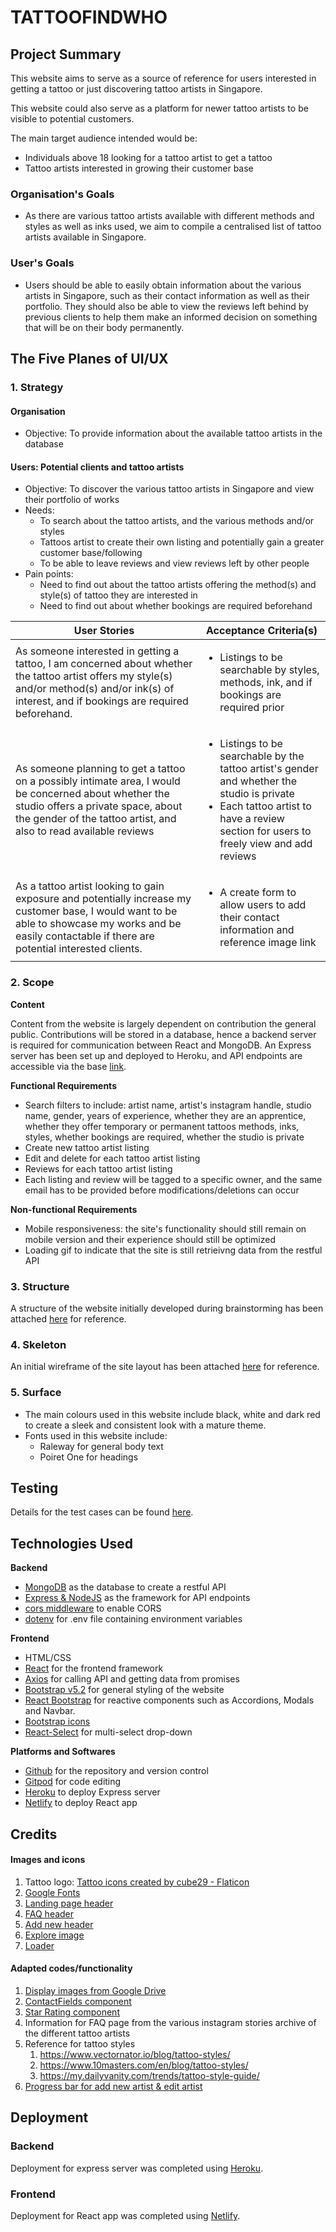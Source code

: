 # TATTOOFINDWHO

## Project Summary
This website aims to serve as a source of reference for users interested in getting a tattoo or just discovering tattoo artists in Singapore.

This website could also serve as a platform for newer tattoo artists to be visible to potential customers.

The main target audience intended would be:
* Individuals above 18 looking for a tattoo artist to get a tattoo
* Tattoo artists interested in growing their customer base

### <b>Organisation's Goals</b>
* As there are various tattoo artists available with different methods and styles as well as inks used, we aim to compile a centralised list of tattoo artists available in Singapore.

### <b>User's Goals</b>
* Users should be able to easily obtain information about the various artists in Singapore, such as their contact information as well as their portfolio. They should also be able to view the reviews left behind by previous clients to help them make an informed decision on something that will be on their body permanently.

## The Five Planes of UI/UX
### <b>1. Strategy</b>
#### Organisation
* Objective: To provide information about the available tattoo artists in the database

#### Users: Potential clients and tattoo artists
* Objective: To discover the various tattoo artists in Singapore and view their portfolio of works
* Needs:
    * To search about the tattoo artists, and the various methods and/or styles
    * Tattoos artist to create their own listing and potentially gain a greater customer base/following
    * To be able to leave reviews and view reviews left by other people
* Pain points:
    * Need to find out about the tattoo artists offering the method(s) and style(s) of tattoo they are interested in
    * Need to find out about whether bookings are required beforehand

 User Stories    | Acceptance Criteria(s)    
 -------------   | ---------------------      
As someone interested in getting a tattoo, I am concerned about whether the tattoo artist offers my style(s) and/or method(s) and/or ink(s) of interest, and if bookings are required beforehand.| <ul><li>Listings to be searchable by styles, methods, ink, and if bookings are required prior</li></ul>
As someone planning to get a tattoo on a possibly intimate area, I would be concerned about whether the studio offers a private space, about the gender of the tattoo artist, and also to read available reviews | <ul><li>Listings to be searchable by the tattoo artist's gender and whether the studio is private</li><li>Each tattoo artist to have a review section for users to freely view and add reviews</li></ul>
As a tattoo artist looking to gain exposure and potentially increase my customer base, I would want to be able to showcase my works and be easily contactable if there are potential interested clients. | <ul><li>A create form to allow users to add their contact information and reference image link</li></ul>

### <b> 2. Scope</b>

<b>Content</b>

Content from the website is largely dependent on contribution the general public. Contributions will be stored in a database, hence a backend server is required for communication between React and MongoDB. An Express server has been set up and deployed to Heroku, and API endpoints are accessible via the base [link](link).

<b>Functional Requirements</b>
<ul><li>Search filters to include: artist name, artist's instagram handle, studio name, gender, years of experience, whether they are an apprentice, whether they offer temporary or permanent tattoos methods, inks, styles, whether bookings are required, whether the studio is private</li><li>Create new tattoo artist listing</li><li>Edit and delete for each tattoo artist listing</li><li>Reviews for each tattoo artist listing</li><li>Each listing and review will be tagged to a specific owner, and the same email has to be provided before modifications/deletions can occur</li></ul>

<b>Non-functional Requirements</b>
<ul><li>Mobile responsiveness: the site's functionality should still remain on mobile version and their experience should still be optimized</li><li>Loading gif to indicate that the site is still retrieivng data from the restful API</li></ul>

### <b> 3. Structure</b>
A structure of the website initially developed during brainstorming has been attached [here](link) for reference.

### <b> 4. Skeleton</b>
An initial wireframe of the site layout has been attached [here](link) for reference.

### <b> 5. Surface</b>
* The main colours used in this website include black, white and dark red to create a sleek and consistent look with a mature theme.
* Fonts used in this website include:
    * Raleway for general body text
    * Poiret One for headings 

## Testing
Details for the test cases can be found [here](link).

## Technologies Used
<b>Backend</b>
* [MongoDB](https://www.mongodb.com/) as the database to create a restful API
* [Express & NodeJS](https://expressjs.com/) as the framework for API endpoints
* [cors middleware](https://expressjs.com/en/resources/middleware/cors.html) to enable CORS
* [dotenv](https://www.npmjs.com/package/dotenv) for .env file containing environment variables

<b>Frontend</b>
* HTML/CSS
* [React](https://reactjs.org/) for the frontend framework
* [Axios](https://github.com/axios/axios) for calling API and getting data from promises
* [Bootstrap v5.2](https://getbootstrap.com/) for general styling of the website
* [React Bootstrap](https://react-bootstrap.github.io/) for reactive components such as Accordions, Modals and Navbar.
* [Bootstrap icons](https://icons.getbootstrap.com/)
* [React-Select](https://react-select.com/home) for multi-select drop-down

<b>Platforms and Softwares</b>
* [Github](https://github.com/) for the repository and version control
* [Gitpod](https://gitpod.io/) for code editing
* [Heroku](https://www.heroku.com/) to deploy Express server
* [Netlify](https://www.netlify.com/) to deploy React app

## Credits
#### Images and icons
1. Tattoo logo: <a href="https://www.flaticon.com/free-icons/tattoo" title="tattoo icons">Tattoo icons created by cube29 - Flaticon</a>
2. [Google Fonts](https://www.fonts.google.com)
3. [Landing page header](https://www.pexels.com/video/hands-art-creative-hand-4125837/)
4. [FAQ header](https://www.pexels.com/photo/person-holding-white-and-red-card-4123737/)
5. [Add new header](https://www.pexels.com/photo/woman-in-black-shirt-holding-black-smartphone-4123827/)
6. [Explore image](https://www.pexels.com/photo/a-topless-man-leaning-on-white-metal-handrails-5319874/)
7. [Loader](https://loading.io/spinner/bars/-bounce-bar-column-chart-equalizer-histogram-rectangle-block-progress-facebook)

#### Adapted codes/functionality
1. [Display images from Google Drive](https://support.awesome-table.com/hc/en-us/articles/115002196665-Display-images-from-Google-Drive)
2. [ContactFields component](https://bapunawarsaddam.medium.com/add-and-remove-form-fields-dynamically-using-react-and-react-hooks-3b033c3c0bf5)
3. [Star Rating component](https://dev.to/michaelburrows/create-a-custom-react-star-rating-component-5o6)
4. Information for FAQ page from the various instagram stories archive of the different tattoo artists
5. Reference for tattoo styles
    1. https://www.vectornator.io/blog/tattoo-styles/
    2. https://www.10masters.com/en/blog/tattoo-styles/
    3. https://my.dailyvanity.com/trends/tattoo-style-guide/
6. [Progress bar for add new artist & edit artist](http://bestjquery.com/tutorial/progress-bar/demo32/)


## Deployment
### <b>Backend</b>
Deployment for express server was completed using [Heroku](https://www.heroku.com/).

### <b>Frontend</b>
Deployment for React app was completed using [Netlify](https://www.netlify.com/).